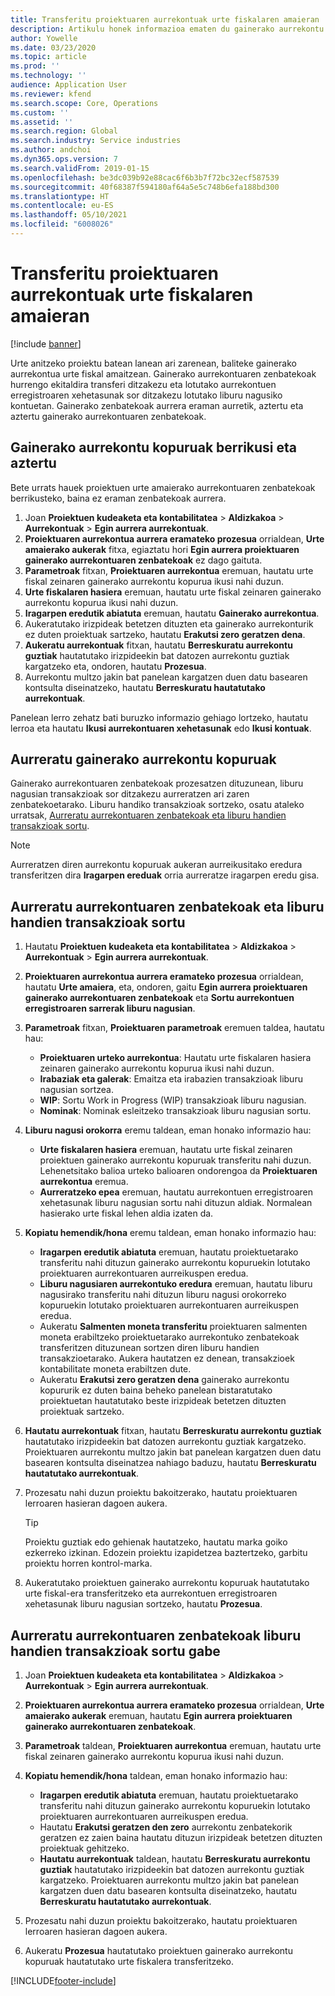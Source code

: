 ```yaml
---
title: Transferitu proiektuaren aurrekontuak urte fiskalaren amaieran
description: Artikulu honek informazioa ematen du gainerako aurrekontu kopuruak etorkizuneko ekitaldietara nola transferitu eta aurrekontuen erregistroaren xehetasunak sortzeko moduari buruz.
author: Yowelle
ms.date: 03/23/2020
ms.topic: article
ms.prod: ''
ms.technology: ''
audience: Application User
ms.reviewer: kfend
ms.search.scope: Core, Operations
ms.custom: ''
ms.assetid: ''
ms.search.region: Global
ms.search.industry: Service industries
ms.author: andchoi
ms.dyn365.ops.version: 7
ms.search.validFrom: 2019-01-15
ms.openlocfilehash: be3dc039b92e88cac6f6b3b7f72bc32ecf587539
ms.sourcegitcommit: 40f68387f594180af64a5e5c748b6efa188bd300
ms.translationtype: HT
ms.contentlocale: eu-ES
ms.lasthandoff: 05/10/2021
ms.locfileid: "6008026"
---
```

# <a name="transfer-project-budgets-at-fiscal-year-end"></a>Transferitu proiektuaren aurrekontuak urte fiskalaren amaieran

[!include [banner](../includes/banner.md)]

Urte anitzeko proiektu batean lanean ari zarenean, baliteke gainerako aurrekontua urte fiskal amaitzean. Gainerako aurrekontuaren zenbatekoak hurrengo ekitaldira transferi ditzakezu eta lotutako aurrekontuen erregistroaren xehetasunak sor ditzakezu lotutako liburu nagusiko kontuetan. Gainerako zenbatekoak aurrera eraman aurretik, aztertu eta aztertu gainerako aurrekontuaren zenbatekoak.

## <a name="review-and-analyze-remaining-budget-amounts"></a>Gainerako aurrekontu kopuruak berrikusi eta aztertu

Bete urrats hauek proiektuen urte amaierako aurrekontuaren zenbatekoak berrikusteko, baina ez eraman zenbatekoak aurrera.

1. Joan **Proiektuen kudeaketa eta kontabilitatea** > **Aldizkakoa** > **Aurrekontuak** > **Egin aurrera aurrekontuak**. 
2. **Proiektuaren aurrekontua aurrera eramateko prozesua** orrialdean, **Urte amaierako aukerak** fitxa, egiaztatu hori **Egin aurrera proiektuaren gainerako aurrekontuaren zenbatekoak** ez dago gaituta.
3. **Parametroak** fitxan, **Proiektuaren aurrekontua** eremuan, hautatu urte fiskal zeinaren gainerako aurrekontu kopurua ikusi nahi duzun. 
4. **Urte fiskalaren hasiera** eremuan, hautatu urte fiskal zeinaren gainerako aurrekontu kopurua ikusi nahi duzun. 
5. **Iragarpen eredutik abiatuta** eremuan, hautatu **Gainerako aurrekontua**. 
6. Aukeratutako irizpideak betetzen dituzten eta gainerako aurrekonturik ez duten proiektuak sartzeko, hautatu **Erakutsi zero geratzen dena**.  
7. **Aukeratu aurrekontuak** fitxan, hautatu **Berreskuratu aurrekontu guztiak** hautatutako irizpideekin bat datozen aurrekontu guztiak kargatzeko eta, ondoren, hautatu **Prozesua**. 
8. Aurrekontu multzo jakin bat panelean kargatzen duen datu basearen kontsulta diseinatzeko, hautatu **Berreskuratu hautatutako aurrekontuak**.

Panelean lerro zehatz bati buruzko informazio gehiago lortzeko, hautatu lerroa eta hautatu **Ikusi aurrekontuaren xehetasunak** edo **Ikusi kontuak**.

## <a name="carry-forward-remaining-budget-amounts"></a>Aurreratu gainerako aurrekontu kopuruak 

Gainerako aurrekontuaren zenbatekoak prozesatzen dituzunean, liburu nagusian transakzioak sor ditzakezu aurreratzen ari zaren zenbatekoetarako. Liburu handiko transakzioak sortzeko, osatu ataleko urratsak, [Aurreratu aurrekontuaren zenbatekoak eta liburu handien transakzioak sortu](#carry-forward). 

> [!NOTE]
> Aurreratzen diren aurrekontu kopuruak aukeran aurreikusitako eredura transferitzen dira **Iragarpen ereduak** orria aurreratze iragarpen eredu gisa.  

## <a name="carry-forward-budget-amounts-and-create-general-ledger-transactions"></a><a name="carry-forward"></a>Aurreratu aurrekontuaren zenbatekoak eta liburu handien transakzioak sortu

1.  Hautatu **Proiektuen kudeaketa eta kontabilitatea** > **Aldizkakoa** > **Aurrekontuak** > **Egin aurrera aurrekontuak**. 
2. **Proiektuaren aurrekontua aurrera eramateko prozesua** orrialdean, hautatu **Urte amaiera**, eta, ondoren, gaitu **Egin aurrera proiektuaren gainerako aurrekontuaren zenbatekoak** eta **Sortu aurrekontuen erregistroaren sarrerak liburu nagusian**. 
3. **Parametroak** fitxan, **Proiektuaren parametroak** eremuen taldea, hautatu hau:

   - **Proiektuaren urteko aurrekontua**: Hautatu urte fiskalaren hasiera zeinaren gainerako aurrekontu kopurua ikusi nahi duzun. 
   - **Irabaziak eta galerak**: Emaitza eta irabazien transakzioak liburu nagusian sortzea. 
   -  **WIP**: Sortu Work in Progress (WIP) transakzioak liburu nagusian.
   -  **Nominak**: Nominak esleitzeko transakzioak liburu nagusian sortu. 

5. **Liburu nagusi orokorra** eremu taldean, eman honako informazio hau: 

   - **Urte fiskalaren hasiera** eremuan, hautatu urte fiskal zeinaren proiektuen gainerako aurrekontu kopuruak transferitu nahi duzun. Lehenetsitako balioa urteko balioaren ondorengoa da **Proiektuaren aurrekontua** eremua.
   -  **Aurreratzeko epea** eremuan, hautatu aurrekontuen erregistroaren xehetasunak liburu nagusian sortu nahi dituzun aldiak. Normalean hasierako urte fiskal lehen aldia izaten da.

6. **Kopiatu hemendik/hona** eremu taldean, eman honako informazio hau:

   - **Iragarpen eredutik abiatuta** eremuan, hautatu proiektuetarako transferitu nahi dituzun gainerako aurrekontu kopuruekin lotutako proiektuaren aurrekontuaren aurreikuspen eredua. 
   - **Liburu nagusiaren aurrekontuko eredura** eremuan, hautatu liburu nagusirako transferitu nahi dituzun liburu nagusi orokorreko kopuruekin lotutako proiektuaren aurrekontuaren aurreikuspen eredua. 
   -  Aukeratu **Salmenten moneta transferitu** proiektuaren salmenten moneta erabiltzeko proiektuetarako aurrekontuko zenbatekoak transferitzen dituzunean sortzen diren liburu handien transakzioetarako. Aukera hautatzen ez denean, transakzioek kontabilitate moneta erabiltzen dute. 
   -  Aukeratu **Erakutsi zero geratzen dena** gainerako aurrekontu kopururik ez duten baina beheko panelean bistaratutako proiektuetan hautatutako beste irizpideak betetzen dituzten proiektuak sartzeko.

7. **Hautatu aurrekontuak** fitxan, hautatu **Berreskuratu aurrekontu guztiak** hautatutako irizpideekin bat datozen aurrekontu guztiak kargatzeko. Proiektuaren aurrekontu multzo jakin bat panelean kargatzen duen datu basearen kontsulta diseinatzea nahiago baduzu, hautatu **Berreskuratu hautatutako aurrekontuak**.
8. Prozesatu nahi duzun proiektu bakoitzerako, hautatu proiektuaren lerroaren hasieran dagoen aukera.

    > [!TIP]
    > Proiektu guztiak edo gehienak hautatzeko, hautatu marka goiko ezkerreko izkinan. Edozein proiektu izapidetzea baztertzeko, garbitu proiektu horren kontrol-marka.

9. Aukeratutako proiektuen gainerako aurrekontu kopuruak hautatutako urte fiskal-era transferitzeko eta aurrekontuen erregistroaren xehetasunak liburu nagusian sortzeko, hautatu **Prozesua**.

## <a name="carry-forward-budget-amounts-without-creating-general-ledger-transactions"></a>Aurreratu aurrekontuaren zenbatekoak liburu handien transakzioak sortu gabe

1. Joan **Proiektuen kudeaketa eta kontabilitatea** > **Aldizkakoa** > **Aurrekontuak** > **Egin aurrera aurrekontuak**.
2. **Proiektuaren aurrekontua aurrera eramateko prozesua** orrialdean, **Urte amaierako aukerak** eremuan, hautatu **Egin aurrera proiektuaren gainerako aurrekontuaren zenbatekoak**.
3. **Parametroak** taldean, **Proiektuaren aurrekontua** eremuan, hautatu urte fiskal zeinaren gainerako aurrekontu kopurua ikusi nahi duzun.
4. **Kopiatu hemendik/hona** taldean, eman honako informazio hau:

   - **Iragarpen eredutik abiatuta** eremuan, hautatu proiektuetarako transferitu nahi dituzun gainerako aurrekontu kopuruekin lotutako proiektuaren aurrekontuaren aurreikuspen eredua. 
   - Hautatu **Erakutsi geratzen den zero** aurrekontu zenbatekorik geratzen ez zaien baina hautatu dituzun irizpideak betetzen dituzten proiektuak gehitzeko.
   - **Hautatu aurrekontuak** taldean, hautatu **Berreskuratu aurrekontu guztiak** hautatutako irizpideekin bat datozen aurrekontu guztiak kargatzeko. Proiektuaren aurrekontu multzo jakin bat panelean kargatzen duen datu basearen kontsulta diseinatzeko, hautatu **Berreskuratu hautatutako aurrekontuak**.

5. Prozesatu nahi duzun proiektu bakoitzerako, hautatu proiektuaren lerroaren hasieran dagoen aukera. 
6. Aukeratu **Prozesua** hautatutako proiektuen gainerako aurrekontu kopuruak hautatutako urte fiskalera transferitzeko.



[!INCLUDE[footer-include](../includes/footer-banner.md)]